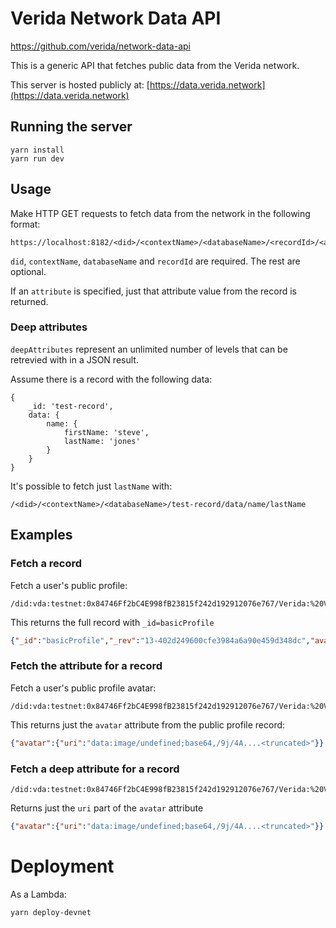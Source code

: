 
# Verida Network Data API

https://github.com/verida/network-data-api

This is a generic API that fetches public data from the Verida network.

This server is hosted publicly at: [https://data.verida.network](https://data.verida.network)

## Running the server

```
yarn install
yarn run dev
```

## Usage

Make HTTP GET requests to fetch data from the network in the following format:

```
https://localhost:8182/<did>/<contextName>/<databaseName>/<recordId>/<attribute>/<...deepAttributes>
```

`did`, `contextName`, `databaseName` and `recordId` are required. The rest are optional.

If an `attribute` is specified, just that attribute value from the record is returned.

### Deep attributes

`deepAttributes` represent an unlimited number of levels that can be retrevied with in a JSON result.

Assume there is a record with the following data:

```
{
    _id: 'test-record',
    data: {
        name: {
            firstName: 'steve',
            lastName: 'jones'
        }
    }
}
```

It's possible to fetch just `lastName` with:

```
/<did>/<contextName>/<databaseName>/test-record/data/name/lastName
```

## Examples

### Fetch a record

Fetch a user's public profile:

```
/did:vda:testnet:0x84746Ff2bC4E998fB23815f242d192912076e767/Verida:%20Vault/profile_public/basicProfile
```

This returns the full record with `_id=basicProfile`

```json
{"_id":"basicProfile","_rev":"13-402d249600cfe3984a6a90e459d348dc","avatar":{"uri":"data:image/undefined;base64,/9j/4A....<truncated>"},"country":"Australia","description":"Help building user-centric and privacy-preserving applications with Verida","modifiedAt":"2023-03-03T04:50:32.227Z","name":"Aurel","schema":"https://common.schemas.verida.io/profile/basicProfile/v0.1.0/schema.json","signatures":{"did:vda:testnet:0x84746ff2bc4e998fb23815f242d192912076e767?context=0x3c51af440094f5e93e3421504b8203228804ea2bbcfb11a2790d25e5f8898f01":"0x4d173694cf32990e7fcea45b46da5f6b9af507a2ffc3904b3c71bf1a87817f7f671b55bc820c17a68384467039dddda4aaa5fada898fb91c0013fe44daf934ab1b"}}
```

### Fetch the attribute for a record

Fetch a user's public profile avatar:

```
/did:vda:testnet:0x84746Ff2bC4E998fB23815f242d192912076e767/Verida:%20Vault/profile_public/basicProfile/avatar
```

This returns just the `avatar` attribute from the public profile record:

```json
{"avatar":{"uri":"data:image/undefined;base64,/9j/4A....<truncated>"}}
```

### Fetch a deep attribute for a record

```
/did:vda:testnet:0x84746Ff2bC4E998fB23815f242d192912076e767/Verida:%20Vault/profile_public/basicProfile/avatar/uri
```

Returns just the `uri` part of the `avatar` attribute

```json
{"avatar":{"uri":"data:image/undefined;base64,/9j/4A....<truncated>"}}
```

# Deployment

As a Lambda: 

```
yarn deploy-devnet 
```